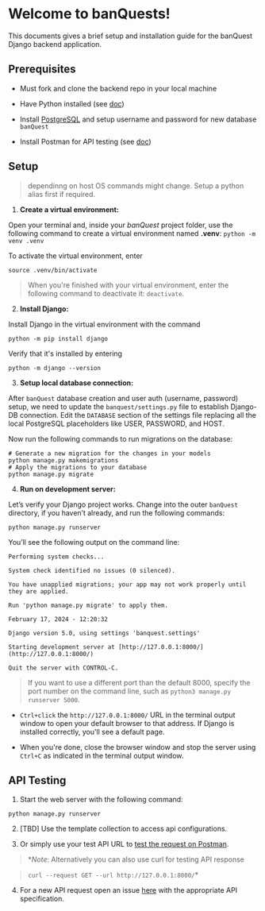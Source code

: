 # Welcome to banQuests!

  
This documents gives a brief setup and installation guide for the banQuest Django backend application.


## Prerequisites

- Must fork and clone the backend repo in your local machine

- Have Python installed (see [doc](https://wiki.python.org/moin/BeginnersGuide/Download))

- Install [PostgreSQL](https://www.postgresql.org/download/) and setup username and password for new database `banQuest`
- Install Postman for API testing (see [doc](https://www.postman.com/downloads/))


## Setup

  > dependinng on host OS commands might change. Setup a python alias first if required.

1.  **Create a virtual environment:**

Open your terminal and, inside your _banQuest_ project folder, use the following command to create a virtual environment named **.venv**: `python -m venv .venv`

To activate the virtual environment, enter

`source .venv/bin/activate`

  

> When you're finished with your virtual environment, enter the following command to deactivate it: `deactivate`.

2.  **Install Django:**

Install Django in the virtual environment with the command

`python -m pip install django`

Verify that it's installed by entering

`python -m django --version`

3. **Setup local database connection:**

After `banQuest` database creation and user auth (username, password) setup, we need to update the `banquest/settings.py` file to establish Django-DB connection.
Edit the `DATABASE` section of the settings file replacing all the local PostgreSQL placeholders like USER, PASSWORD, and HOST.

Now run the following commands to run migrations on the database:

    # Generate a new migration for the changes in your models
	python manage.py makemigrations
	# Apply the migrations to your database
	python manage.py migrate


4.  **Run on development server:**

Let’s verify your Django project works. Change into the outer `banQuest` directory, if you haven’t already, and run the following commands:

`python manage.py runserver`

You’ll see the following output on the command line:

	Performing system checks...

	System check identified no issues (0 silenced).

	You have unapplied migrations; your app may not work properly until they are applied.

	Run 'python manage.py migrate' to apply them.

	February 17, 2024 - 12:20:32

	Django version 5.0, using settings 'banquest.settings'

	Starting development server at [http://127.0.0.1:8000/](http://127.0.0.1:8000/)

	Quit the server with CONTROL-C.

  

> If you want to use a different port than the default 8000, specify the port number on the command line, such as `python3 manage.py runserver 5000`.

-  `Ctrl+click` the `http://127.0.0.1:8000/` URL in the terminal output window to open your default browser to that address. If Django is installed correctly, you'll see a default page.

- When you're done, close the browser window and stop the server using `Ctrl+C` as indicated in the terminal output window.

  

## API Testing

1. Start the web server with the following command:

`python manage.py runserver`

2. [TBD] Use the template collection to access api configurations.

3. Or simply use your test API URL to [test the request on Postman](https://www.geeksforgeeks.org/basics-of-api-testing-using-postman/).

> *_Note_: Alternatively you can also use curl for testing API response

>  `curl --request GET --url http://127.0.0.1:8000/`*

4. For a new API request open an issue [here](https://github.com/dosXdev/banQuest/issues) with the appropriate API specification.